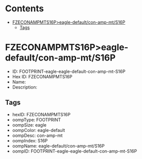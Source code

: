 



Contents
========

* [FZECONAMPMTS16P>eagle-default/con-amp-mt/S16P](#fzeconampmts16peagle-defaultcon-amp-mts16p)
	* [Tags](#tags)

# FZECONAMPMTS16P>eagle-default/con-amp-mt/S16P

- ID: FOOTPRINT-eagle-eagle-default-con-amp-mt-S16P
- Hex ID: FZECONAMPMTS16P
- Name: 
- Description: 

## Tags

- hexID: FZECONAMPMTS16P
- oompType: FOOTPRINT
- oompSize: eagle
- oompColor: eagle-default
- oompDesc: con-amp-mt
- oompIndex: S16P
- oompName: eagle-default/con-amp-mt/S16P
- oompID: FOOTPRINT-eagle-eagle-default-con-amp-mt-S16P
